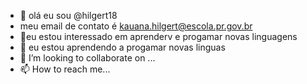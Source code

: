 - 👋 olá eu sou  @hilgert18
- meu email de contato é kauana.hilgert@escola.pr.gov.br 
- 👀eu estou interessado em aprenderv e progamar novas linguagens 
- 🌱 eu estou aprendendo a progamar novas linguas 
- 💞️ I’m looking to collaborate on ...
- 📫 How to reach me...

<!---
hilgert18/hilgert18 is a ✨ special ✨ repository because its `README.md` (this file) appears on your GitHub profile.
You can click the Preview link to take a look at your changes.
--->
